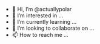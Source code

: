 - 👋 Hi, I’m @actuallypolar
- 👀 I’m interested in ...
- 🌱 I’m currently learning ...
- 💞️ I’m looking to collaborate on ...
- 📫 How to reach me ...

<!---
actuallypolar/actuallypolar is a ✨ special ✨ repository because its `README.md` (this file) appears on your GitHub profile.
You can click the Preview link to take a look at your changes.
--->
